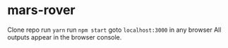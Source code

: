 # mars-rover
Clone repo
run `yarn`
run `npm start`
goto `localhost:3000` in any browser
All outputs appear in the browser console.